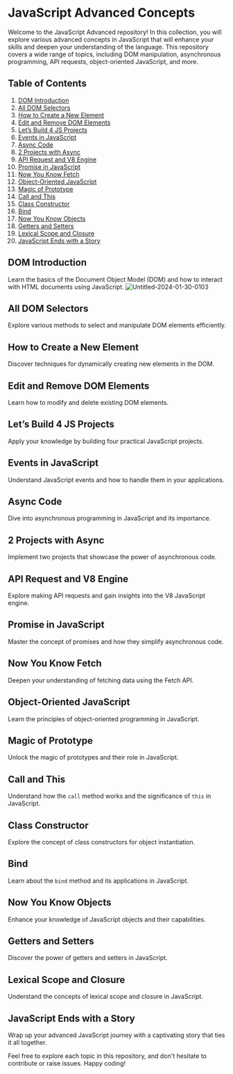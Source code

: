 # JavaScript Advanced Concepts

Welcome to the JavaScript Advanced repository! In this collection, you will explore various advanced concepts in JavaScript that will enhance your skills and deepen your understanding of the language. This repository covers a wide range of topics, including DOM manipulation, asynchronous programming, API requests, object-oriented JavaScript, and more.

## Table of Contents
1. [DOM Introduction](#dom-introduction)
2. [All DOM Selectors](#all-dom-selectors)
3. [How to Create a New Element](#how-to-create-a-new-element)
4. [Edit and Remove DOM Elements](#edit-and-remove-dom-elements)
5. [Let’s Build 4 JS Projects](#lets-build-4-js-projects)
6. [Events in JavaScript](#events-in-javascript)
7. [Async Code](#async-code)
8. [2 Projects with Async](#2-projects-with-async)
9. [API Request and V8 Engine](#api-request-and-v8-engine)
10. [Promise in JavaScript](#promise-in-javascript)
11. [Now You Know Fetch](#now-you-know-fetch)
12. [Object-Oriented JavaScript](#object-oriented-javascript)
13. [Magic of Prototype](#magic-of-prototype)
14. [Call and This](#call-and-this)
15. [Class Constructor](#class-constructor)
16. [Bind](#bind)
17. [Now You Know Objects](#now-you-know-objects)
18. [Getters and Setters](#getters-and-setters)
19. [Lexical Scope and Closure](#lexical-scope-and-closure)
20. [JavaScript Ends with a Story](#javascript-ends-with-a-story)

## DOM Introduction

Learn the basics of the Document Object Model (DOM) and how to interact with HTML documents using JavaScript.
![Untitled-2024-01-30-0103](https://github.com/atulkashyap404/JavaScript-Advance/assets/69070345/e46b7d07-6dca-4eab-a5c9-fb76428cb2d7)


## All DOM Selectors

Explore various methods to select and manipulate DOM elements efficiently.

## How to Create a New Element

Discover techniques for dynamically creating new elements in the DOM.

## Edit and Remove DOM Elements

Learn how to modify and delete existing DOM elements.

## Let’s Build 4 JS Projects

Apply your knowledge by building four practical JavaScript projects.

## Events in JavaScript

Understand JavaScript events and how to handle them in your applications.

## Async Code

Dive into asynchronous programming in JavaScript and its importance.

## 2 Projects with Async

Implement two projects that showcase the power of asynchronous code.

## API Request and V8 Engine

Explore making API requests and gain insights into the V8 JavaScript engine.

## Promise in JavaScript

Master the concept of promises and how they simplify asynchronous code.

## Now You Know Fetch

Deepen your understanding of fetching data using the Fetch API.

## Object-Oriented JavaScript

Learn the principles of object-oriented programming in JavaScript.

## Magic of Prototype

Unlock the magic of prototypes and their role in JavaScript.

## Call and This

Understand how the `call` method works and the significance of `this` in JavaScript.

## Class Constructor

Explore the concept of class constructors for object instantiation.

## Bind

Learn about the `bind` method and its applications in JavaScript.

## Now You Know Objects

Enhance your knowledge of JavaScript objects and their capabilities.

## Getters and Setters

Discover the power of getters and setters in JavaScript.

## Lexical Scope and Closure

Understand the concepts of lexical scope and closure in JavaScript.

## JavaScript Ends with a Story

Wrap up your advanced JavaScript journey with a captivating story that ties it all together.

Feel free to explore each topic in this repository, and don't hesitate to contribute or raise issues. Happy coding!
